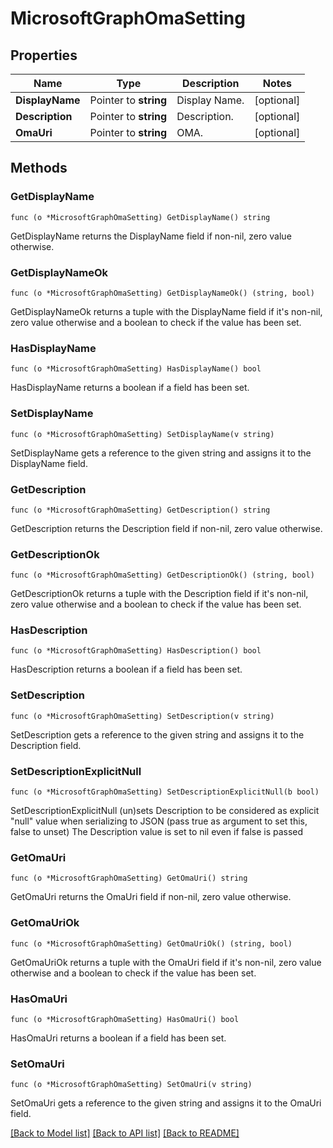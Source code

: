 # MicrosoftGraphOmaSetting

## Properties

Name | Type | Description | Notes
------------ | ------------- | ------------- | -------------
**DisplayName** | Pointer to **string** | Display Name. | [optional] 
**Description** | Pointer to **string** | Description. | [optional] 
**OmaUri** | Pointer to **string** | OMA. | [optional] 

## Methods

### GetDisplayName

`func (o *MicrosoftGraphOmaSetting) GetDisplayName() string`

GetDisplayName returns the DisplayName field if non-nil, zero value otherwise.

### GetDisplayNameOk

`func (o *MicrosoftGraphOmaSetting) GetDisplayNameOk() (string, bool)`

GetDisplayNameOk returns a tuple with the DisplayName field if it's non-nil, zero value otherwise
and a boolean to check if the value has been set.

### HasDisplayName

`func (o *MicrosoftGraphOmaSetting) HasDisplayName() bool`

HasDisplayName returns a boolean if a field has been set.

### SetDisplayName

`func (o *MicrosoftGraphOmaSetting) SetDisplayName(v string)`

SetDisplayName gets a reference to the given string and assigns it to the DisplayName field.

### GetDescription

`func (o *MicrosoftGraphOmaSetting) GetDescription() string`

GetDescription returns the Description field if non-nil, zero value otherwise.

### GetDescriptionOk

`func (o *MicrosoftGraphOmaSetting) GetDescriptionOk() (string, bool)`

GetDescriptionOk returns a tuple with the Description field if it's non-nil, zero value otherwise
and a boolean to check if the value has been set.

### HasDescription

`func (o *MicrosoftGraphOmaSetting) HasDescription() bool`

HasDescription returns a boolean if a field has been set.

### SetDescription

`func (o *MicrosoftGraphOmaSetting) SetDescription(v string)`

SetDescription gets a reference to the given string and assigns it to the Description field.

### SetDescriptionExplicitNull

`func (o *MicrosoftGraphOmaSetting) SetDescriptionExplicitNull(b bool)`

SetDescriptionExplicitNull (un)sets Description to be considered as explicit "null" value
when serializing to JSON (pass true as argument to set this, false to unset)
The Description value is set to nil even if false is passed
### GetOmaUri

`func (o *MicrosoftGraphOmaSetting) GetOmaUri() string`

GetOmaUri returns the OmaUri field if non-nil, zero value otherwise.

### GetOmaUriOk

`func (o *MicrosoftGraphOmaSetting) GetOmaUriOk() (string, bool)`

GetOmaUriOk returns a tuple with the OmaUri field if it's non-nil, zero value otherwise
and a boolean to check if the value has been set.

### HasOmaUri

`func (o *MicrosoftGraphOmaSetting) HasOmaUri() bool`

HasOmaUri returns a boolean if a field has been set.

### SetOmaUri

`func (o *MicrosoftGraphOmaSetting) SetOmaUri(v string)`

SetOmaUri gets a reference to the given string and assigns it to the OmaUri field.


[[Back to Model list]](../README.md#documentation-for-models) [[Back to API list]](../README.md#documentation-for-api-endpoints) [[Back to README]](../README.md)


